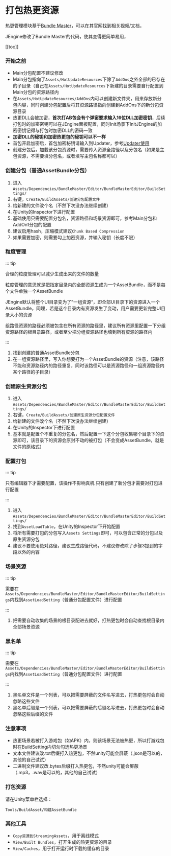 # 打包热更资源

热更管理模块基于[Bundle Master](https://github.com/mister91jiao/BundleMaster_IntegrateETTask)，可以在其官网找到相关视频/文档，

JEngine修改了Bundle Master的代码，使其变得更简单易用，



[[toc]]



### 开始之前

- Main分包配置不建议修改
- Main分包指向了```Assets/HotUpdateResources```下除了```AddOns```之外全部的已存在的子目录（自己在```Assets/HotUpdateResources```下新建的目录需要自行配置到Main分包的资源路径内
- 在```Assets/HotUpdateResources/AddOns```内可以创建新文件夹，用来存放新分包内容，同时创建分包配置后将其资源路径指向创建到AddOns下的新分包资源目录
- 热更DLL会被加密，**首次打AB包会有个弹窗要求输入16位DLL加密密钥**，后续打包时的加密密钥可以在JEngine面板配置，同时Init场景下InitJEngine的加密密钥记得与打包时加密DLL的密码一致
- **加密DLL的秘钥和加密热更包的秘钥可以不一样**
- 首包开启加密后，首包加密秘钥请输入到Updater，参考[Updater使用](./Updater.md)
- 创建分包后，加载该分包资源时，需要传入资源全路径以及分包名（如果是主包资源，不需要填分包名，或者填写主包名称都可以）



### 创建分包（普通AssetBundle分包）

1. 进入```Assets/Dependencies/BundleMaster/Editor/BundleMasterEditor/BuildSettings/```
2. 右键，```Create/BuildAssets/创建分包配置文件```
3. 给新建的文件改个名（不然下次没办法继续创建）
4. 在Unity的Inspector下进行配置
5. 基础使用只需要配置分包名，资源路径和场景资源即可，参考Main分包和AddOn1分包的配置
6. 建议启用hash，压缩模式建议```Chunk Based Compression```
7. 如果需要加密，则需要勾上加密资源，并输入秘钥（长度不限）





### 粒度管理

::: tip

合理的粒度管理可以减少生成出来的文件的数量

粒度管理的意思就是把指定目录内的全部资源生成为一个AssetBundle，而不是每个文件单独一个AssetBundle

JEngine默认将整个UI目录变为了”一组资源“，即全部UI目录下的资源进入一个AssetBundle，同理，若是这个目录内有资源发生了变动，用户需要更新完整UI目录大小的资源

组路径资源的路径必须被包含在所有资源的路径里，建议所有资源里配置一下分组资源路径的根目录路径，或者至少把分组资源路径也填到所有资源的路径内

:::

1. 找到创建的普通AssetBundle分包
2. 在一组资源路径里，写入你想要打为一个AssetBundle的资源（注意，该路径不能和资源路径内的路径重复，同时该路径可以是资源路径和一组资源路径内某个路径的子目录）



### 创建原生资源分包

1. 进入```Assets/Dependencies/BundleMaster/Editor/BundleMasterEditor/BuildSettings/```
2. 右键，```Create/BuildAssets/创建原生资源分包配置文件```
3. 给新建的文件改个名（不然下次没办法继续创建）
4. 在Unity的Inspector下进行配置
5. 基本就是配置个不重复的分包名，然后配置一下这个分包收集哪个目录下的资源即可，该目录下的资源会原封不动的被打包（不会变成AssetBundle，就是文件的原格式）



### 配置打包

::: tip

只有编辑器下才需要配置，该操作不影响真机
只有创建了新分包才需要对打包进行配置

:::

1. 进入```Assets/Dependencies/BundleMaster/Editor/BundleMasterEditor/BuildSettings/```
2. 找到```AssetLoadTable```，在Unity的Inspector下开始配置
3. 将所有需要打包的分包写入```Assets Settings```即可，可以包含正常的分包以及原生资源分包
4. 建议不要使用绝对路径，建议生成路径代码，不建议修改除了步骤3提到的字段以外的内容



### 场景资源

::: tip

需要在```Assets/Dependencies/BundleMaster/Editor/BundleMasterEditor/BuildSettings```内找到```AssetLoadSetting```（普通分包配置文件）进行配置

:::

1. 把需要自动收集的场景的根目录配进去就好，打热更包时会自动查找根目录内全部场景资源





### 黑名单

::: tip

需要在```Assets/Dependencies/BundleMaster/Editor/BundleMasterEditor/BuildSettings```内找到```AssetLoadSetting```（普通分包配置文件）进行配置

:::

1. 黑名单文件是一个列表，可以把需要屏蔽的文件名写进去，打热更包时会自动忽略这些文件
2. 黑名单后缀是一个列表，可以把需要屏蔽的后缀名写进去，打热更包时会自动忽略这些后缀的文件






### 注意事项

- 热更场景若被打入游戏包（如APK）内，则该场景无法被热更，所以打游戏包时在BuildSetting内切勿勾选热更场景
- 文本文件建议改.txt后缀打入热更包，不然unity可能会屏蔽（.json是可以的，其他的自己试试）
- 二进制文件建议改.bytes后缀打入热更包，不然unity可能会屏蔽（.mp3，.wav是可以的，其他的自己试试）



### 打包资源

请在Unity菜单栏选择：

```Tools/BuildAsset/构建AssetBundle```



### 其他工具

- ```Copy资源到StreamingAssets```，用于离线模式
- ```View/Built Bundles```，打开生成的热更资源的目录
- ```View/Caches```，用于打开运行时下载的缓存的目录
